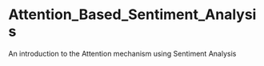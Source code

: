 # Attention_Based_Sentiment_Analysis
An introduction to the Attention mechanism using Sentiment Analysis
